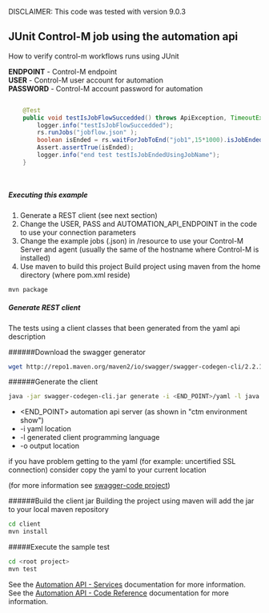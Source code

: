 DISCLAIMER: This code was tested with version 9.0.3

## JUnit Control-M job using the automation api
How to verify control-m workflows runs using JUnit


**ENDPOINT** - Control-M endpoint   
**USER** - Control-M user account for automation  
**PASSWORD** - Control-M account password for automation  

```java

	@Test
	public void testIsJobFlowSuccedded() throws ApiException, TimeoutException{
		logger.info("testIsJobFlowSuccedded");
		rs.runJobs("jobflow.json" );
		boolean isEnded = rs.waitForJobToEnd("job1",15*1000).isJobEndedOK("job1");
		Assert.assertTrue(isEnded);
		logger.info("end test testIsJobEndedUsingJobName");
	}	

		
```

##### Executing this example
1.  Generate a REST client (see next section)
2.  Change the USER, PASS and AUTOMATION_API_ENDPOINT in the code to use your connection parameters
3.  Change the example jobs (.json) in /resource to use your Control-M Server and agent (usually the same of the hostname where Control-M is installed)
2.  Use maven to build this project
Build project using maven from the home directory (where pom.xml reside)
```bash
mvn package 
```
   

##### Generate REST client
The tests using a client classes that been generated from the yaml api description
 
######Download the swagger generator 
```bash
wget http://repo1.maven.org/maven2/io/swagger/swagger-codegen-cli/2.2.1/swagger-codegen-cli-2.2.1.jar -O swagger-codegen-cli.jar
```
######Generate the client 
```bash
java -jar swagger-codegen-cli.jar generate -i <END_POINT>/yaml -l java -o client/
```
* \<END_POINT> automation api server (as shown in "ctm environment show")
* -i yaml location 
* -l generated client programming language
* -o output location

if you have problem getting to the yaml (for example: uncertified SSL connection) consider copy the yaml to your current location

(for more information see [swagger-code project](https://github.com/swagger-api/swagger-codegen))


######Build the client jar
Building the project using maven will add the jar to your local maven repository
```bash
cd client
mvn install
```

#####Execute the sample test
```bash
cd <root project>
mvn test
```

See the [Automation API - Services](https://docs.bmc.com/docs/display/public/workloadautomation/Control-M+Automation+API+-+Services) documentation for more information.  
See the [Automation API - Code Reference](https://docs.bmc.com/docs/display/public/workloadautomation/Control-M+Automation+API+-+Code+Reference) documentation for more information.
